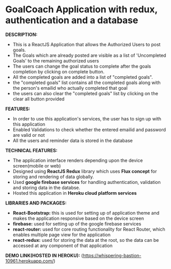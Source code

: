 # GoalCoach Application with redux, authentication and a database 

**DESCRIPTION:** 
  - This is a ReactJS Application that allows the Authorized Users to post goals. 
  - The Goals which are already posted are visible as a list of 'Uncompleted Goals' to the remaining authorized  users
  - The users can change the goal status to complete after the goals completion by clicking on complete button.
  - All the completed goals are added into a list of "completed goals".
  - the "completed goals" list contains all the completed goals along with the person's emailid who actually completed that goal
  - the users can also clear the "completed goals" list by clicking on the clear all button provided
 
**FEATURES:**
  - In order to use this application's services, the user has to sign up with this application
  - Enabled Validations to check whether the entered emailid and password are valid or not
  - All the users and reminder data is stored in the database

**TECHNICAL FEATURES:**
  - The application interface renders depending upon the device screen(mobile or web)
  - Designed using **ReactJS Redux** library which uses **Flux concept** for storing and rendering of data globally.
  - Used **google firebase services** for handling authentication, validation and storing data in the databse.
  - Hosted this application in **Heroku cloud platform services**
 
**LIBRARIES AND PACKAGES:**
 - **React-Bootstrap:** this is used for setting up of application theme and makes the application responsive based on the device screen
 - **firebase:** used for setting up of the google firebase services
 - **react-router:** used for core routing functionality for React Router, which enables multiple page view for the application
 - **react-redux:** used for storing the data at the root, so the data can be accessed at any component of that application
 
**DEMO LINK(HOSTED IN HEROKU):**
 (https://whispering-bastion-10961.herokuapp.com/)
 
